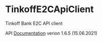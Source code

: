# TinkoffE2CApiClient
Tinkoff Bank E2C API client

API [Documentation](https://acdn.tinkoff.ru/static/documents/merchant_api_protocoI_e2c.pdf) verion 1.6.5 (15.06.2021)